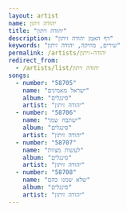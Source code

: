 ```yaml
---
layout: artist
name: יהודה זיתון
title: "יהודה זיתון"
description: "דף האמן יהודה זיתון"
keywords: "שירים, מוזיקה, יהודה זיתון"
permalink: /artists/יהודה-זיתון
redirect_from:
  - /artists/list/יהודה זיתון
songs:
  - number: "58705"
    name: "ישראל מאמינים"
    album: "סינגלים"
    artist: "יהודה זיתון"
  - number: "58706"
    name: "ישתבח שמך"
    album: "סינגלים"
    artist: "יהודה זיתון"
  - number: "58707"
    name: "לעשות מצוות"
    album: "סינגלים"
    artist: "יהודה זיתון"
  - number: "58708"
    name: "שלא שמנו כהם"
    album: "סינגלים"
    artist: "יהודה זיתון"
---
```

